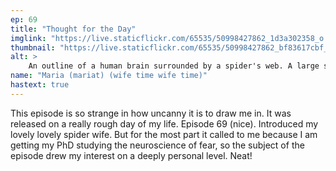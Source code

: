```yaml
---
ep: 69
title: "Thought for the Day"
imglink: "https://live.staticflickr.com/65535/50998427862_1d3a302358_o.jpg"
thumbnail: "https://live.staticflickr.com/65535/50998427862_bf83617cbf_q.jpg"
alt: >
    An outline of a human brain surrounded by a spider's web. A large spider sits stop approximately the location of the amygdala. Loose web and baby spiders sporadically cover the surface.
name: "Maria (mariat) (wife time wife time)"
hastext: true
---
```

This episode is so strange in how uncanny it is to draw me in. It was released on a really rough day of my life. Episode 69 (nice). Introduced my lovely lovely spider wife. But for the most part it called to me because I am getting my PhD studying the neuroscience of fear, so the subject of the episode drew my interest on a deeply personal level. Neat!